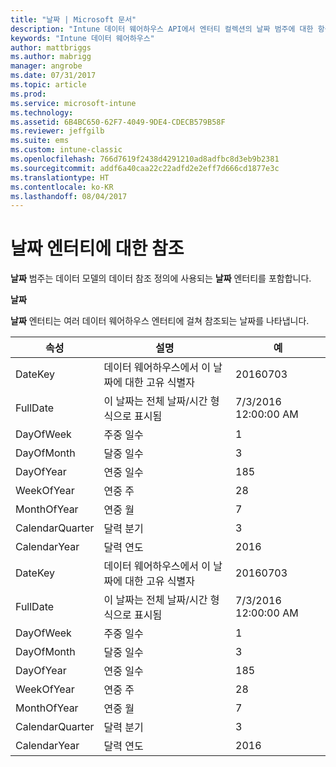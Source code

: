 ```yaml
---
title: "날짜 | Microsoft 문서"
description: "Intune 데이터 웨어하우스 API에서 엔터티 컬렉션의 날짜 범주에 대한 항목을 참조하세요."
keywords: "Intune 데이터 웨어하우스"
author: mattbriggs
ms.author: mabrigg
manager: angrobe
ms.date: 07/31/2017
ms.topic: article
ms.prod: 
ms.service: microsoft-intune
ms.technology: 
ms.assetid: 6B4BC650-62F7-4049-9DE4-CDECB579B58F
ms.reviewer: jeffgilb
ms.suite: ems
ms.custom: intune-classic
ms.openlocfilehash: 766d7619f2438d4291210ad8adfbc8d3eb9b2381
ms.sourcegitcommit: addf6a40caa22c22adfd2e2eff7d666cd1877e3c
ms.translationtype: HT
ms.contentlocale: ko-KR
ms.lasthandoff: 08/04/2017
---
```

# <a name="reference-for-date-entity"></a>날짜 엔터티에 대한 참조

**날짜** 범주는 데이터 모델의 데이터 참조 정의에 사용되는 **날짜** 엔터티를 포함합니다.

**날짜**

**날짜** 엔터티는 여러 데이터 웨어하우스 엔터티에 걸쳐 참조되는 날짜를 나타냅니다.

| 속성  | 설명 | 예 |
|---------|------------|--------|
| DateKey |데이터 웨어하우스에서 이 날짜에 대한 고유 식별자 | 20160703 |
| FullDate |이 날짜는 전체 날짜/시간 형식으로 표시됨 | 7/3/2016 12:00:00 AM |
| DayOfWeek |주중 일수 |1 |
| DayOfMonth |달중 일수 |3 |
| DayOfYear |연중 일수 |185 |
| WeekOfYear |연중 주 |28 |
| MonthOfYear |연중 월 |7 |
| CalendarQuarter |달력 분기 |3 |
| CalendarYear |달력 연도 |2016 |
| DateKey |데이터 웨어하우스에서 이 날짜에 대한 고유 식별자 |20160703 |
| FullDate |이 날짜는 전체 날짜/시간 형식으로 표시됨 | 7/3/2016 12:00:00 AM |
| DayOfWeek |주중 일수 |1 |
| DayOfMonth |달중 일수 |3 |
| DayOfYear |연중 일수 |185 |
| WeekOfYear |연중 주 |28 |
| MonthOfYear |연중 월 |7 |
| CalendarQuarter |달력 분기 |3 |
| CalendarYear |달력 연도 |2016 |
